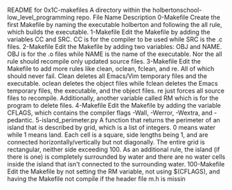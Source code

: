 README for 0x1C-makefiles
A directory within the holbertonschool-low_level_programming repo.
File Name	Description
0-Makefile	Create the first Makefile by naming the executable holberton and following the all rule, which builds the executable.
1-Makefile	Edit the Makefile by adding the variables CC and SRC. CC is for the compiler to be used while SRC is the .c files.
2-Makefile	Edit the Makefile by adding two variables: OBJ and NAME. OBJ is for the .o files while NAME is the name of the executable. Nor the all rule should recompile only updated source files.
3-Makefile	Edit the Makefile to add more rules like clean, oclean, fclean, and re. All of which should never fail. Clean deletes all Emacs/Vim temporary files and the executable. oclean deletes the object files while fclean deletes the Emacs temporary files, the executable, and the object files. re just forces all source files to recompile. Additionally, another variable called RM which is for the program to delete files.
4-Makefile	Edit the Makefile by adding the variable CFLAGS, which contains the compiler flags -Wall, -Werror, -Wextra, and -pedantic.
5-island_perimeter.py	A function that returns the perimeter of an island that is described by grid, which is a list of integers. 0 means water while 1 means land. Each cell is a square, side lengths being 1, and are connected horizontally/vertically but not diagonally. The entire grid is rectangular, neither side exceeding 100. As an additional rule, the island (if there is one) is completely surrounded by water and there are no water cells inside the island that isn't connected to the surrounding water.
100-Makefile	Edit the Makefile by not setting the RM variable, not using $(CFLAGS), and having the Makefile not compile if the header file m.h is missin
